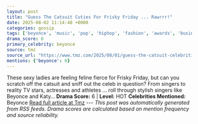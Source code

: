 ```yaml
---
layout: post
title: "Guess The Catsuit Cuties For Frisky Friday ... Rawrrr!"
date: 2025-08-02 11:14:48 +0000
categories: gossip
tags: ['beyonce', 'music', 'pop', 'hiphop', 'fashion', 'awards', 'business', 'source-tmz', 'drama-hot']
drama_score: 6
primary_celebrity: beyonce
source: tmz
source_url: "https://www.tmz.com/2025/08/01/guess-the-catsuit-celebrities-photos/"
mentions: {'beyonce': 6}
---
```


These sexy ladies are feeling feline fierce for Frisky Friday, but can you scratch off the catsuit and sniff out the celeb in question? From singers to reality TV stars, actresses and athletes ... roll through stylish singers like Beyonce and Katy… **Drama Score:** 6 | **Level:** HOT **Celebrities Mentioned:** Beyonce [Read full article at Tmz](https://www.tmz.com/2025/08/01/guess-the-catsuit-celebrities-photos/) --- *This post was automatically generated from RSS feeds. Drama scores are calculated based on mention frequency and source reliability.*